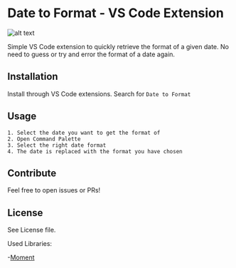 # Date to Format - VS Code Extension

![alt text](https://github.com/JonaNeu/date-to-format/media/usage.gif "How to")

Simple VS Code extension to quickly retrieve the format of a given date. No need to guess or try and error the format of a date again.

## Installation

Install through VS Code extensions. Search for `Date to Format`

## Usage

```
1. Select the date you want to get the format of
2. Open Command Palette
3. Select the right date format
4. The date is replaced with the format you have chosen
```

## Contribute

Feel free to open issues or PRs!

## License

See License file.

Used Libraries:

-[Moment](https://github.com/moment/moment)
